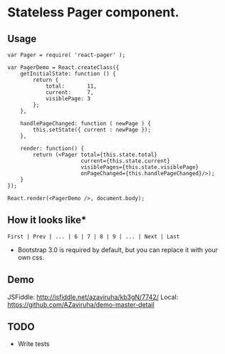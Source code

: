 # Stateless Pager component.
## Usage
```
var Pager = require( 'react-pager' );

var PagerDemo = React.createClass({
    getInitialState: function () {
        return {
            total:       11,
            current:     7,
            visiblePage: 3
        };
    },
    
    handlePageChanged: function ( newPage ) {
        this.setState({ current : newPage });
    },
    
    render: function() {
        return (<Pager total={this.state.total}
                       current={this.state.current}
                       visiblePages={this.state.visiblePage}
                       onPageChanged={this.handlePageChanged}/>);
    }
});

React.render(<PagerDemo />, document.body);
```

## How it looks like*
```
First | Prev | ... | 6 | 7 | 8 | 9 | ... | Next | Last
```

* Bootstrap 3.0 is required by default, but you can replace it with your own css.

## Demo
JSFiddle: http://jsfiddle.net/azaviruha/kb3gN/7742/
Local:    https://github.com/AZaviruha/demo-master-detail


## TODO
* Write tests
